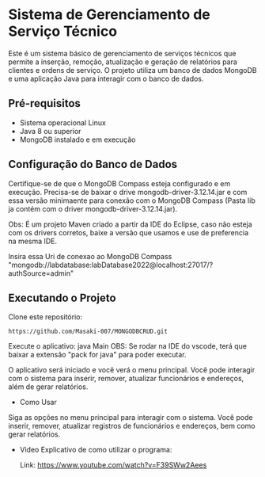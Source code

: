 # Sistema de Gerenciamento de Serviço Técnico

Este é um sistema básico de gerenciamento de serviços técnicos que permite a inserção, remoção, atualização e geração de relatórios para clientes e ordens de serviço. O projeto utiliza um banco de dados MongoDB e uma aplicação Java para interagir com o banco de dados.

## Pré-requisitos

- Sistema operacional Linux
- Java 8 ou superior
- MongoDB instalado e em execução

## Configuração do Banco de Dados

Certifique-se de que o MongoDB Compass esteja configurado e em execução. Precisa-se de baixar o drive mongodb-driver-3.12.14.jar e com essa versão minimaente para conexão com o MongoDB Compass (Pasta lib ja contém com o driver mongodb-driver-3.12.14.jar). 


Obs: É um projeto Maven criado a partir da IDE do Eclipse, caso não esteja com os drivers corretos, baixe a versão que usamos e use de preferencia na mesma IDE. 

Insira essa Uri de conexao ao MongoDB Compass "mongodb://labdatabase:labDatabase2022@localhost:27017/?authSource=admin"

## Executando o Projeto 
Clone este repositório:

    https://github.com/Masaki-007/MONGODBCRUD.git

 Execute o aplicativo: 
 java Main 
 OBS: Se rodar na IDE do vscode, terá que baixar a extensão "pack for java"  para poder executar.

O aplicativo será iniciado e você verá o menu principal. Você pode interagir com o sistema para inserir, remover, atualizar funcionários e endereços, além de gerar relatórios.

- Como Usar

Siga as opções no menu principal para interagir com o sistema. Você pode inserir, remover, atualizar registros de funcionários e endereços, bem como gerar relatórios.

- Video Explicativo de como utilizar o programa:
    
    Link: https://www.youtube.com/watch?v=F39SWw2Aees

